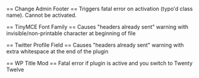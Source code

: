 == Change Admin Footer == 
Triggers fatal error on activation (typo'd class name). Cannot be activated.

== TinyMCE Font Family ==
Causes "headers already sent" warning with invisible/non-printable character at beginning of file

== Twitter Profile Field ==
Causes "headers already sent" warning with extra whitespace at the end of the plugin

== WP Title Mod ==
Fatal error if plugin is active and you switch to Twenty Twelve